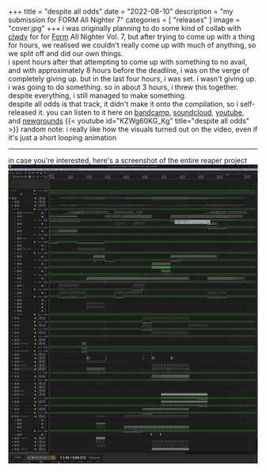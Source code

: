 +++
title = "despite all odds"
date = "2022-08-10"
description = "my submission for FORM All Nighter 7"
categories = [
    "releases"
]
image = "cover.jpg"
+++
i was originally planning to do some kind of collab with [clwdy](https://clwdytunes.carrd.co/) for for [Form](https://artbyform.com/) All Nighter Vol. 7, but after trying to come up with a thing for hours, we realised we couldn't really come up with much of anything, so we split off and did our own things.\
i spent hours after that attempting to come up with something to no avail, and with approximately 8 hours before the deadline, i was on the verge of completely giving up. but in the last four hours, i was set. i wasn't giving up. i was going to do something. so in about 3 hours, i threw this together. despite everything, i still managed to make something.\
despite all odds is that track, it didn't make it onto the compilation, so i self-released it.
you can listen to it here on [bandcamp](https://perfectfyfth.bandcamp.com/track/despite-all-odds), [soundcloud](https://soundcloud.com/perfectfyfth/despite-all-odds), [youtube](https://www.youtube.com/watch?v=KZWg60KG_Kg), and [newgrounds](https://www.newgrounds.com/audio/listen/1150538)
{{< youtube id="KZWg60KG_Kg" title="despite all odds" >}}
random note: i really like how the visuals turned out on the video, even if it's just a short looping animation

---

in case you're interested, here's a screenshot of the entire reaper project
![alt text](screenshot.png)